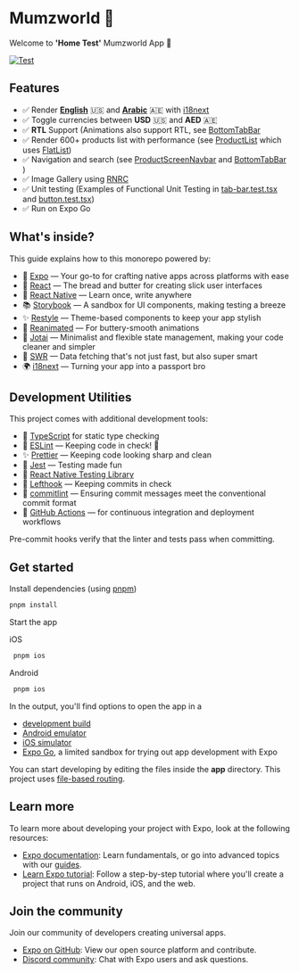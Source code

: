 # Mumzworld 🐣

Welcome to **'Home Test'** Mumzworld App 👋

[![Test](https://github.com/du5rte/mumzworld/actions/workflows/test.yml/badge.svg)](https://github.com/du5rte/mumzworld/actions/workflows/test.yml)

## Features

- ✅ Render **[English](locales/en.json)** 🇺🇸 and **[Arabic](locales/en.json)** 🇦🇪 with [i18next](https://www.i18next.com/)
- ✅ Toggle currencies between **USD** 🇺🇸 and **AED** 🇦🇪
- ✅ **RTL** Support (Animations also support RTL, see [BottomTabBar](components/bottom-tab-bar/bottom-tab-bar.tsx:97)
- ✅ Render 600+ products list with performance (see [ProductList](components/product-list/product-list.tsx) which uses [FlatList](https://reactnative.dev/docs/flatlist))
- ✅ Navigation and search (see [ProductScreenNavbar](components/product-screen-navbar/product-screen-navbar.tsx) and [BottomTabBar](components/bottom-tab-bar/bottom-tab-bar.tsx) )
- ✅ Image Gallery using [RNRC](https://www.npmjs.com/package/react-native-reanimated-carousel)
- ✅ Unit testing (Examples of Functional Unit Testing in [tab-bar.test.tsx](components/bottom-tab-bar/tab-bar.test.tsx) and [button.test.tsx](components/button/button.test.tsx))
- ✅ Run on Expo Go

## What's inside?

This guide explains how to this monorepo powered by:

- 📱 [Expo](https://expo.dev/) — Your go-to for crafting native apps across platforms with ease
- 🚀 [React](https://reactjs.org/) — The bread and butter for creating slick user interfaces
- 📱 [React Native](https://reactnative.dev/docs/getting-started) — Learn once, write anywhere
- 📚 [Storybook](https://storybook.js.org/) — A sandbox for UI components, making testing a breeze
- ✨ [Restyle](https://github.com/Shopify/restyle) — Theme-based components to keep your app stylish
- 🏇 [Reanimated](https://docs.swmansion.com/react-native-reanimated/) — For buttery-smooth animations
- 🧠 [Jotai](https://jotai.pmnd.rs/) — Minimalist and flexible state management, making your code cleaner and simpler
- 🔄 [SWR](https://swr.vercel.app/) — Data fetching that's not just fast, but also super smart
- 🌍 [i18next](https://www.i18next.com/) — Turning your app into a passport bro

## Development Utilities

This project comes with additional development tools:

- 📘 [TypeScript](https://www.typescriptlang.org/) for static type checking
- 📏 [ESLint](https://eslint.org/) — Keeping code in check! 👀
- ✨ [Prettier](https://prettier.io) — Keeping code looking sharp and clean
- 🧪 [Jest](https://jestjs.io/) — Testing made fun
- 🦉 [React Native Testing Library](https://callstack.github.io/react-native-testing-library/)
- 🥊 [Lefthook](https://github.com/evilmartians/lefthook) — Keeping commits in check
- 📜 [commitlint](https://commitlint.js.org/) — Ensuring commit messages meet the conventional commit format
- 🤖 [GitHub Actions](https://github.com/features/actions) — for continuous integration and deployment workflows

Pre-commit hooks verify that the linter and tests pass when committing.

## Get started

Install dependencies (using [pnpm](https://pnpm.io))

```bash
pnpm install
```

Start the app

iOS

```bash
 pnpm ios
```

Android

```bash
 pnpm ios
```

In the output, you'll find options to open the app in a

- [development build](https://docs.expo.dev/develop/development-builds/introduction/)
- [Android emulator](https://docs.expo.dev/workflow/android-studio-emulator/)
- [iOS simulator](https://docs.expo.dev/workflow/ios-simulator/)
- [Expo Go](https://expo.dev/go), a limited sandbox for trying out app development with Expo

You can start developing by editing the files inside the **app** directory. This project uses [file-based routing](https://docs.expo.dev/router/introduction).

## Learn more

To learn more about developing your project with Expo, look at the following resources:

- [Expo documentation](https://docs.expo.dev/): Learn fundamentals, or go into advanced topics with our [guides](https://docs.expo.dev/guides).
- [Learn Expo tutorial](https://docs.expo.dev/tutorial/introduction/): Follow a step-by-step tutorial where you'll create a project that runs on Android, iOS, and the web.

## Join the community

Join our community of developers creating universal apps.

- [Expo on GitHub](https://github.com/expo/expo): View our open source platform and contribute.
- [Discord community](https://chat.expo.dev): Chat with Expo users and ask questions.
